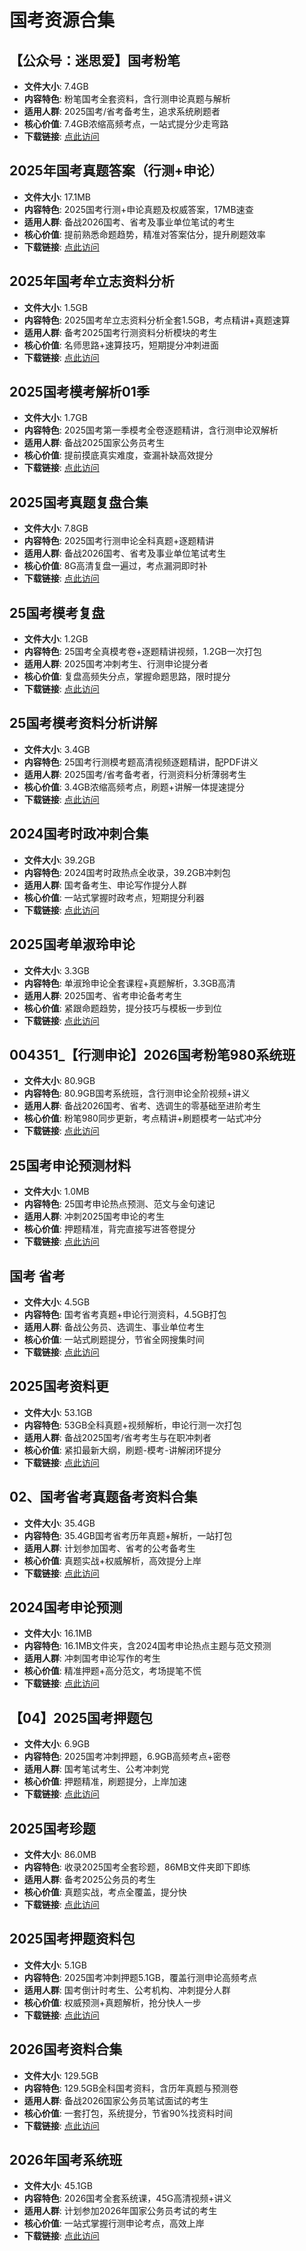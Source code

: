 <!-- CATEGORY: 教育与考试/公职与研究生 -->

# 国考资源合集

## 【公众号：迷思爱】国考粉笔
- **文件大小**: 7.4GB
- **内容特色**: 粉笔国考全套资料，含行测申论真题与解析
- **适用人群**: 2025国考/省考备考生，追求系统刷题者
- **核心价值**: 7.4GB浓缩高频考点，一站式提分少走弯路
- **下载链接**: [点此访问](https://pan.quark.cn/s/7d1f50335266)

## 2025年国考真题答案（行测+申论）
- **文件大小**: 17.1MB
- **内容特色**: 2025国考行测+申论真题及权威答案，17MB速查
- **适用人群**: 备战2026国考、省考及事业单位笔试的考生
- **核心价值**: 提前熟悉命题趋势，精准对答案估分，提升刷题效率
- **下载链接**: [点此访问](https://pan.quark.cn/s/c2b317874e46)

## 2025年国考牟立志资料分析
- **文件大小**: 1.5GB
- **内容特色**: 2025国考牟立志资料分析全套1.5GB，考点精讲+真题速算
- **适用人群**: 备考2025国考行测资料分析模块的考生
- **核心价值**: 名师思路+速算技巧，短期提分冲刺进面
- **下载链接**: [点此访问](https://pan.quark.cn/s/161744925df4)

## 2025国考模考解析01季
- **文件大小**: 1.7GB
- **内容特色**: 2025国考第一季模考全卷逐题精讲，含行测申论双解析
- **适用人群**: 备战2025国家公务员考生
- **核心价值**: 提前摸底真实难度，查漏补缺高效提分
- **下载链接**: [点此访问](https://pan.quark.cn/s/7ee8fc7db38d)

## 2025国考真题复盘合集
- **文件大小**: 7.8GB
- **内容特色**: 2025国考行测申论全科真题+逐题精讲
- **适用人群**: 备战2026国考、省考及事业单位笔试考生
- **核心价值**: 8G高清复盘一遍过，考点漏洞即时补
- **下载链接**: [点此访问](https://pan.quark.cn/s/270575fd94ce)

## 25国考模考复盘
- **文件大小**: 1.2GB
- **内容特色**: 25国考全真模考卷+逐题精讲视频，1.2GB一次打包
- **适用人群**: 2025国考冲刺考生、行测申论提分者
- **核心价值**: 复盘高频失分点，掌握命题思路，限时提分
- **下载链接**: [点此访问](https://pan.quark.cn/s/9c1e7cbb1eed)

## 25国考模考资料分析讲解
- **文件大小**: 3.4GB
- **内容特色**: 25国考行测模考题高清视频逐题精讲，配PDF讲义
- **适用人群**: 2025国考/省考备考者，行测资料分析薄弱考生
- **核心价值**: 3.4GB浓缩高频考点，刷题+讲解一体提速提分
- **下载链接**: [点此访问](https://pan.quark.cn/s/c1ca22392098)

## 2024国考时政冲刺合集
- **文件大小**: 39.2GB
- **内容特色**: 2024国考时政热点全收录，39.2GB冲刺包
- **适用人群**: 国考备考生、申论写作提分人群
- **核心价值**: 一站式掌握时政考点，短期提分利器
- **下载链接**: [点此访问](https://pan.quark.cn/s/e970b2d74c89)

## 2025国考单淑玲申论
- **文件大小**: 3.3GB
- **内容特色**: 单淑玲申论全套课程+真题解析，3.3GB高清
- **适用人群**: 2025国考、省考申论备考考生
- **核心价值**: 紧跟命题趋势，提分技巧与模板一步到位
- **下载链接**: [点此访问](https://pan.quark.cn/s/95f9051504e8)

## 004351_【行测申论】2026国考粉笔980系统班
- **文件大小**: 80.9GB
- **内容特色**: 80.9GB国考系统班，含行测申论全阶视频+讲义
- **适用人群**: 备战2026国考、省考、选调生的零基础至进阶考生
- **核心价值**: 粉笔980同步更新，考点精讲+刷题模考一站式冲分
- **下载链接**: [点此访问](https://pan.quark.cn/s/3a883d1cc173)

## 25国考申论预测材料
- **文件大小**: 1.0MB
- **内容特色**: 25国考申论热点预测、范文与金句速记
- **适用人群**: 冲刺2025国考申论的考生
- **核心价值**: 押题精准，背完直接写进答卷提分
- **下载链接**: [点此访问](https://pan.quark.cn/s/cc7de92fbe42)

## 国考 省考
- **文件大小**: 4.5GB
- **内容特色**: 国考省考真题+申论行测资料，4.5GB打包
- **适用人群**: 备战公务员、选调生、事业单位考生
- **核心价值**: 一站式刷题提分，节省全网搜集时间
- **下载链接**: [点此访问](https://pan.quark.cn/s/e984bdf0f78d)

## 2025国考资料更
- **文件大小**: 53.1GB
- **内容特色**: 53GB全科真题+视频解析，申论行测一次打包
- **适用人群**: 备战2025国考/省考考生与在职冲刺者
- **核心价值**: 紧扣最新大纲，刷题-模考-讲解闭环提分
- **下载链接**: [点此访问](https://pan.quark.cn/s/f9dff5f68662)

## 02、国考省考真题备考资料合集
- **文件大小**: 35.4GB
- **内容特色**: 35.4GB国考省考历年真题+解析，一站打包
- **适用人群**: 计划参加国考、省考的公考备考生
- **核心价值**: 真题实战+权威解析，高效提分上岸
- **下载链接**: [点此访问](https://pan.quark.cn/s/c588ae678447)

## 2024国考申论预测
- **文件大小**: 16.1MB
- **内容特色**: 16.1MB文件夹，含2024国考申论热点主题与范文预测
- **适用人群**: 冲刺国考申论写作的考生
- **核心价值**: 精准押题+高分范文，考场提笔不慌
- **下载链接**: [点此访问](https://pan.quark.cn/s/687e7a088088)

## 【04】2025国考押题包
- **文件大小**: 6.9GB
- **内容特色**: 2025国考冲刺押题，6.9GB高频考点+密卷
- **适用人群**: 国考笔试考生、公考冲刺党
- **核心价值**: 押题精准，刷题提分，上岸加速
- **下载链接**: [点此访问](https://pan.quark.cn/s/94e40d3d48d9)

## 2025国考珍题
- **文件大小**: 86.0MB
- **内容特色**: 收录2025国考全套珍题，86MB文件夹即下即练
- **适用人群**: 备考2025公务员的考生
- **核心价值**: 真题实战，考点全覆盖，提分快
- **下载链接**: [点此访问](https://pan.quark.cn/s/26c0391ac093)

## 2025国考押题资料包
- **文件大小**: 5.1GB
- **内容特色**: 2025国考冲刺押题5.1GB，覆盖行测申论高频考点
- **适用人群**: 国考倒计时考生、公考机构、冲刺提分人群
- **核心价值**: 权威预测+真题解析，抢分快人一步
- **下载链接**: [点此访问](https://pan.quark.cn/s/5506ea6da22f)

## 2026国考资料合集
- **文件大小**: 129.5GB
- **内容特色**: 129.5GB全科国考资料，含历年真题与预测卷
- **适用人群**: 备战2026国家公务员笔试面试的考生
- **核心价值**: 一套打包，系统提分，节省90%找资料时间
- **下载链接**: [点此访问](https://pan.quark.cn/s/2aabb713557d)

## 2026年国考系统班
- **文件大小**: 45.1GB
- **内容特色**: 2026国考全套系统课，45G高清视频+讲义
- **适用人群**: 计划参加2026年国家公务员考试的考生
- **核心价值**: 一站式掌握行测申论考点，高效上岸
- **下载链接**: [点此访问](https://pan.quark.cn/s/5fc1eb38180e)
